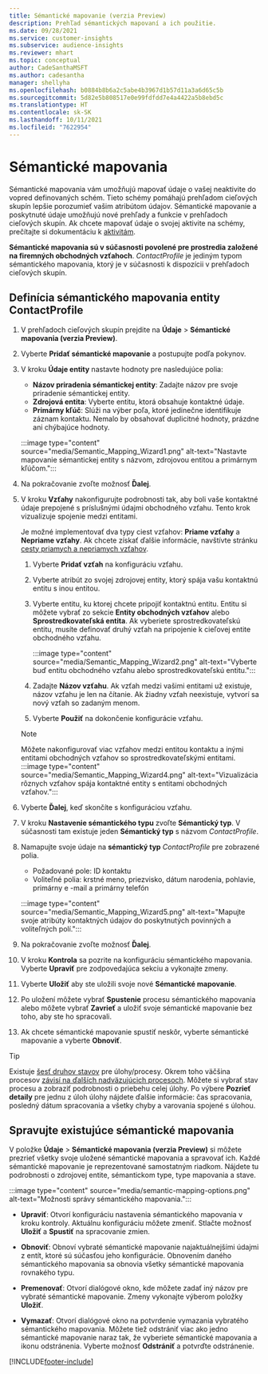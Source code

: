 ```yaml
---
title: Sémantické mapovanie (verzia Preview)
description: Prehľad sémantických mapovaní a ich použitie.
ms.date: 09/28/2021
ms.service: customer-insights
ms.subservice: audience-insights
ms.reviewer: mhart
ms.topic: conceptual
author: CadeSanthaMSFT
ms.author: cadesantha
manager: shellyha
ms.openlocfilehash: b0884b8b6a2c5abe4b3967d1b57d11a3a6d65c5b
ms.sourcegitcommit: 5d82e5b808517e0e99fdfdd7e4a4422a5b8ebd5c
ms.translationtype: HT
ms.contentlocale: sk-SK
ms.lasthandoff: 10/11/2021
ms.locfileid: "7622954"
---
```

# <a name="semantic-mappings"></a>Sémantické mapovania

Sémantické mapovania vám umožňujú mapovať údaje o vašej neaktivite do vopred definovaných schém. Tieto schémy pomáhajú prehľadom cieľových skupín lepšie porozumieť vašim atribútom údajov. Sémantické mapovanie a poskytnuté údaje umožňujú nové prehľady a funkcie v prehľadoch cieľových skupín. Ak chcete mapovať údaje o svojej aktivite na schémy, prečítajte si dokumentáciu k [aktivitám](activities.md).

**Sémantické mapovania sú v súčasnosti povolené pre prostredia založené na firemných obchodných vzťahoch**. *ContactProfile* je jediným typom sémantického mapovania, ktorý je v súčasnosti k dispozícii v prehľadoch cieľových skupín.

## <a name="define-a-contactprofile-semantic-entity-mapping"></a>Definícia sémantického mapovania entity ContactProfile

1. V prehľadoch cieľových skupín prejdite na **Údaje** > **Sémantické mapovania (verzia Preview)**.

1. Vyberte **Pridať sémantické mapovanie** a postupujte podľa pokynov.

1. V kroku **Údaje entity** nastavte hodnoty pre nasledujúce polia:

   - **Názov priradenia sémantickej entity**: Zadajte názov pre svoje priradenie sémantickej entity.
   - **Zdrojová entita**: Vyberte entitu, ktorá obsahuje kontaktné údaje.
   - **Primárny kľúč**: Slúži na výber poľa, ktoré jedinečne identifikuje záznam kontaktu. Nemalo by obsahovať duplicitné hodnoty, prázdne ani chýbajúce hodnoty.

   :::image type="content" source="media/Semantic_Mapping_Wizard1.png" alt-text="Nastavte mapovanie sémantickej entity s názvom, zdrojovou entitou a primárnym kľúčom.":::

1. Na pokračovanie zvoľte možnosť **Ďalej**.

1. V kroku **Vzťahy** nakonfigurujte podrobnosti tak, aby boli vaše kontaktné údaje prepojené s príslušnými údajmi obchodného vzťahu. Tento krok vizualizuje spojenie medzi entitami.  

   Je možné implementovať dva typy ciest vzťahov: **Priame vzťahy** a **Nepriame vzťahy**. Ak chcete získať ďalšie informácie, navštívte stránku [cesty priamych a nepriamych vzťahov](relationships.md#relationship-paths).

   1. Vyberte **Pridať vzťah** na konfiguráciu vzťahu.
   1. Vyberte atribút zo svojej zdrojovej entity, ktorý spája vašu kontaktnú entitu s inou entitou.
   1. Vyberte entitu, ku ktorej chcete pripojiť kontaktnú entitu. Entitu si môžete vybrať zo sekcie **Entity obchodných vzťahov** alebo **Sprostredkovateľská entita**. Ak vyberiete sprostredkovateľskú entitu, musíte definovať druhý vzťah na pripojenie k cieľovej entite obchodného vzťahu.

      :::image type="content" source="media/Semantic_Mapping_Wizard2.png" alt-text="Vyberte buď entitu obchodného vzťahu alebo sprostredkovateľskú entitu.":::

   1. Zadajte **Názov vzťahu**. Ak vzťah medzi vašimi entitami už existuje, názov vzťahu je len na čítanie. Ak žiadny vzťah neexistuje, vytvorí sa nový vzťah so zadaným menom.
   1. Vyberte **Použiť** na dokončenie konfigurácie vzťahu.

   > [!NOTE]
   > Môžete nakonfigurovať viac vzťahov medzi entitou kontaktu a inými entitami obchodných vzťahov so sprostredkovateľskými entitami.
   >  :::image type="content" source="media/Semantic_Mapping_Wizard4.png" alt-text="Vizualizácia rôznych vzťahov spája kontaktné entity s entitami obchodných vzťahov.":::

1. Vyberte **Ďalej**, keď skončíte s konfiguráciou vzťahu.

1. V kroku **Nastavenie sémantického typu** zvoľte **Sémantický typ**. V súčasnosti tam existuje jeden **Sémantický typ** s názvom *ContactProfile*.

1. Namapujte svoje údaje na **sémantický typ** *ContactProfile* pre zobrazené polia.
   - Požadované pole: ID kontaktu
   - Voliteľné polia: krstné meno, priezvisko, dátum narodenia, pohlavie, primárny e -mail a primárny telefón

   :::image type="content" source="media/Semantic_Mapping_Wizard5.png" alt-text="Mapujte svoje atribúty kontaktných údajov do poskytnutých povinných a voliteľných polí.":::

1. Na pokračovanie zvoľte možnosť **Ďalej**.

1. V kroku **Kontrola** sa pozrite na konfiguráciu sémantického mapovania. Vyberte **Upraviť** pre zodpovedajúca sekciu a vykonajte zmeny.

1. Vyberte **Uložiť** aby ste uložili svoje nové **Sémantické mapovanie**.

1. Po uložení môžete vybrať **Spustenie** procesu sémantického mapovania alebo môžete vybrať **Zavrieť** a uložiť svoje sémantické mapovanie bez toho, aby ste ho spracovali.

1. Ak chcete sémantické mapovanie spustiť neskôr, vyberte sémantické mapovanie a vyberte **Obnoviť**.

> [!TIP]
> Existuje [šesť druhov stavov](system.md#status-types) pre úlohy/procesy. Okrem toho väčšina procesov [závisí na ďalších nadväzujúcich procesoch](system.md#refresh-policies). Môžete si vybrať stav procesu a zobraziť podrobnosti o priebehu celej úlohy. Po výbere **Pozrieť detaily** pre jednu z úloh úlohy nájdete ďalšie informácie: čas spracovania, posledný dátum spracovania a všetky chyby a varovania spojené s úlohou.

## <a name="manage-existing-semantic-mappings"></a>Spravujte existujúce sémantické mapovania

V položke **Údaje** > **Sémantické mapovania (verzia Preview)** si môžete prezrieť všetky svoje uložené sémantické mapovania a spravovať ich. Každé sémantické mapovanie je reprezentované samostatným riadkom. Nájdete tu podrobnosti o zdrojovej entite, sémantickom type, type mapovania a stave.

:::image type="content" source="media/semantic-mapping-options.png" alt-text="Možnosti správy sémantického mapovania.":::

- **Upraviť**: Otvorí konfiguráciu nastavenia sémantického mapovania v kroku kontroly. Aktuálnu konfiguráciu môžete zmeniť. Stlačte možnosť **Uložiť** a **Spustiť** na spracovanie zmien.

- **Obnoviť**: Obnoví vybraté sémantické mapovanie najaktuálnejšími údajmi z entít, ktoré sú súčasťou jeho konfigurácie. Obnovením daného sémantického mapovania sa obnovia všetky sémantické mapovania rovnakého typu.

- **Premenovať**: Otvorí dialógové okno, kde môžete zadať iný názov pre vybraté sémantické mapovanie. Zmeny vykonajte výberom položky **Uložiť**.

- **Vymazať**: Otvorí dialógové okno na potvrdenie vymazania vybratého sémantického mapovania. Môžete tiež odstrániť viac ako jedno sémantické mapovanie naraz tak, že vyberiete sémantické mapovania a ikonu odstránenia. Vyberte možnosť **Odstrániť** a potvrďte odstránenie.

[!INCLUDE[footer-include](../includes/footer-banner.md)]
